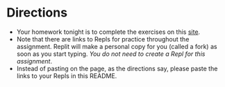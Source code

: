 # Directions

- Your homework tonight is to complete the exercises on this [site](https://github.com/momentum-morehouse/js-array-object-practice.git).
- Note that there are links to Repls for practice throughout the assignment. Replit will make a personal copy for you (called a fork)
as soon as you start typing. _You do not need to create a Repl for this assignment_.
- Instead of pasting on the page, as the directions say, please paste the links to your Repls in this README.
